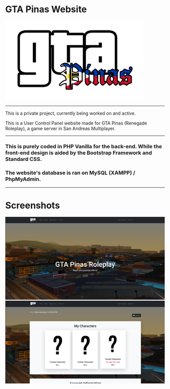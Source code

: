 # GTA Pinas Website

![GTA Pinas Logo](assets/pictures/gtapinas_logo.png)

----

This is a private project, currently being worked on and active.

This is a User Control Panel website made for GTA Pinas (Renegade Roleplay), a game server in San Andreas Multiplayer.

----

### This is purely coded in PHP Vanilla for the back-end. While the front-end design is aided by the Bootstrap Framework and Standard CSS.
### The website's database is ran on MySQL (XAMPP) / PhpMyAdmin.

---

# Screenshots

![Homepage](assets/pictures/screenshots/homepage.png)
![My Characters](assets/pictures/screenshots/mycharacters.png)
